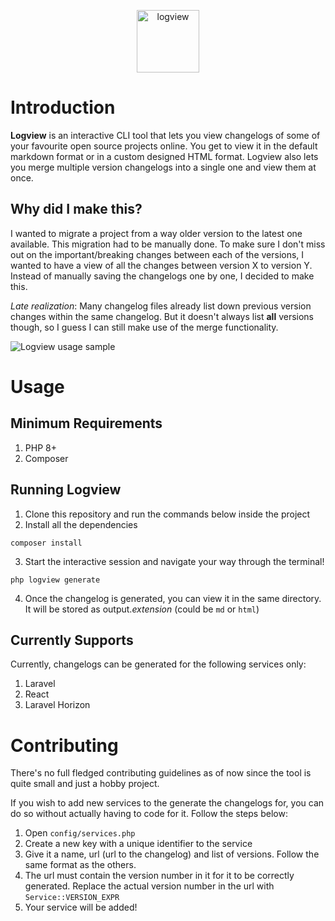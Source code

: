 <p align="center">
    <img title="logview" height="100" src="https://i.imgur.com/2Y6ToG1.png" />
</p>

# Introduction
**Logview** is an interactive CLI tool that lets you view changelogs of some of your favourite open source projects online. You get to view it in the default markdown format or in a custom designed HTML format. Logview also lets you merge multiple version changelogs into a single one and view them at once.

## Why did I make this?
I wanted to migrate a project from a way older version to the latest one available. This migration had to be manually done. To make sure I don't miss out on the important/breaking changes between each of the versions, I wanted to have a view of all the changes between version X to version Y. Instead of manually saving the changelogs one by one, I decided to make this.

_Late realization_: Many changelog files already list down previous version changes within the same changelog. But it doesn't always list **all** versions though, so I guess I can still make use of the merge functionality.

![Logview usage sample](https://media4.giphy.com/media/F0cPLTtgUKEVUZhOrC/giphy.gif)

# Usage

## Minimum Requirements
1. PHP 8+
2. Composer

## Running Logview
1. Clone this repository and run the commands below inside the project
2. Install all the dependencies
```
composer install
```
3. Start the interactive session and navigate your way through the terminal!
```
php logview generate
```
4. Once the changelog is generated, you can view it in the same directory. It will be stored as output._extension_ (could be `md` or `html`)

## Currently Supports
Currently, changelogs can be generated for the following services only:
1. Laravel
2. React
3. Laravel Horizon

# Contributing
There's no full fledged contributing guidelines as of now since the tool is quite small and just a hobby project.

If you wish to add new services to the generate the changelogs for, you can do so without actually having to code for it. Follow the steps below:
1. Open `config/services.php`
2. Create a new key with a unique identifier to the service
3. Give it a name, url (url to the changelog) and list of versions. Follow the same format as the others.
4. The url must contain the version number in it for it to be correctly generated. Replace the actual version number in the url with `Service::VERSION_EXPR`
5. Your service will be added!
